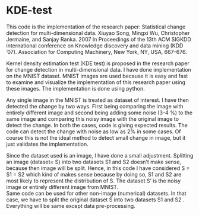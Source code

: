 # KDE-test
This code is the implementation of the research paper: Statistical change detection for multi-dimensional data.  Xiuyao Song, Mingxi Wu, Christopher Jermaine, and Sanjay Ranka. 2007 In Proceedings of the 13th ACM SIGKDD international conference on Knowledge discovery and data mining (KDD ’07). Association for Computing Machinery, New York, NY, USA, 667–676.  

Kernel density estimation test (KDE test) is proposed in the research paper for change detection in multi-dimensional data. I have done implementation on the MNIST dataset. MNIST images are used because it is easy and fast to examine and visualize the implementation of this research paper using these images. The implementation is done using python. 

Any single image in the MNIST is treated as dataset of interest. I have then detected the change by two ways. First being comparing the image with entirely different image and second being adding some noise (3-4 %) to the same image and comparing this noisy image with the original image to detect the change. In both the cases, code is giving expected results. The code can detect the change with noise as low as 2% in some cases.  Of course this is not the ideal method to detect small change in image, but it just validates the implementation.

Since the dataset used is an image, I have done a small adjustment. Splitting an image (dataset= S) into two datasets S1 and S2 doesn’t make sense, because then image will be split. Hence, in this code I have considered S = S1 = S2 which kind of makes sense because by doing so, S1 and S2 are most likely to represent the distribution of S. The dataset S’ is the noisy image or entirely different image from MNIST.     
Same code can be used for other non-image (numerical) datasets. In that case, we have to split the original dataset S into two datasets S1 and S2 . Everything will be same except data pre-processing.
 
